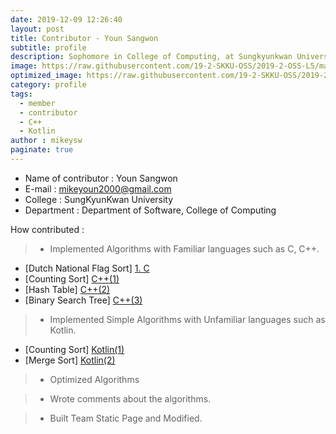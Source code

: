 ```yaml
---
date: 2019-12-09 12:26:40
layout: post
title: Contributor - Youn Sangwon 
subtitle: profile
description: Sophomore in College of Computing, at Sungkyunkwan University
image: https://raw.githubusercontent.com/19-2-SKKU-OSS/2019-2-OSS-L5/master/assets/img/749c490c0490a7aaa3c41f6486874f30.jpg
optimized_image: https://raw.githubusercontent.com/19-2-SKKU-OSS/2019-2-OSS-L5/master/assets/img/749c490c0490a7aaa3c41f6486874f30.jpg
category: profile
tags:
  - member
  - contributor
  - C++
  - Kotlin
author : mikeysw
paginate: true
---
```


- Name of contributor : Youn Sangwon
- E-mail : mikeyoun2000@gmail.com
- College : SungKyunKwan University
- Department : Department of Software, College of Computing

How contributed : 
> - Implemented Algorithms with Familiar languages such as C, C++.

- [Dutch National Flag Sort] [1. C] 
- [Counting Sort] [C++(1)]  
- [Hash Table] [C++(2)]
- [Binary Search Tree] [C++(3)] 

> - Implemented Simple Algorithms with Unfamiliar languages such as Kotlin.

- [Counting Sort] [Kotlin(1)] 
- [Merge Sort] [Kotlin(2)] 
 
> - Optimized Algorithms 

> - Wrote comments about the algorithms.

> - Built Team Static Page and Modified.

[1. C]: https://github.com/19-2-SKKU-OSS/2019-2-OSS-L5/blob/master/C/DutchNationalFlag/DNFSorting.c
[C++(1)]: https://github.com/19-2-SKKU-OSS/2019-2-OSS-L5/blob/master/C%2B%2B/CountingSort/CountSort.cpp
[C++(2)]: https://github.com/19-2-SKKU-OSS/2019-2-OSS-L5/blob/master/C%2B%2B/HashTable/HT.cpp
[C++(3)]: https://github.com/19-2-SKKU-OSS/2019-2-OSS-L5/blob/master/C%2B%2B/BinarySearchTree/BST.cpp
[Kotlin(1)]: https://github.com/19-2-SKKU-OSS/2019-2-OSS-L5/blob/master/Kotlin/CountingSort/CSmine.kt
[Kotlin(2)]: https://github.com/19-2-SKKU-OSS/2019-2-OSS-L5/blob/master/Kotlin/MergeSort/MSmine.kt
